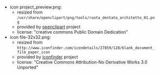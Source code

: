 * icon project_preview.png:
  * resized from `/usr/share/openclipart/png/tools/ruota_dentata_architetto_01.png`
  * provided by [openclipart](http://www.openclipart.org) project
  * license: "creative commons Public Domain Dedication"
* icon file-32x32.png:
  * resized from `http://www.iconfinder.com/icondetails/27859/128/blank_document_file_paper_icon`
  * provided by [iconfinder](http://http://www.iconfinder.com) project
  * license: "Creative Commons Attribution-No Derivative Works 3.0 Unported"
